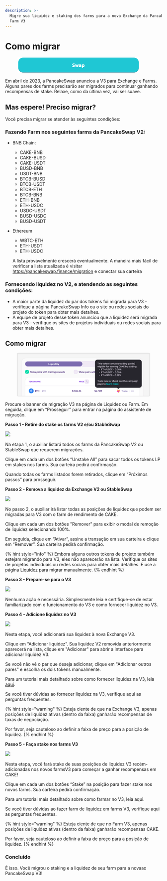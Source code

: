 ```yaml
---
description: >-
  Migre sua liquidez e staking dos farms para a nova Exchange da PancakeSwap e
  Farm V3
---
```


# Como migrar

<figure><img src="../../.gitbook/assets/image (15).png" alt=""><figcaption></figcaption></figure>

Em abril de 2023, a PancakeSwap anunciou a V3 para Exchange e Farms. Alguns pares dos farms precisarão ser migrados para continuar ganhando recompensas de stake. Relaxe, como da última vez, vai ser suave.

## Mas espere! Preciso migrar? <a href="#4b9e0260-9dee-493b-b0ad-6bdba084cea6" id="4b9e0260-9dee-493b-b0ad-6bdba084cea6"></a>

Você precisa migrar se atender às seguintes condições:

### **Fazendo Farm nos seguintes farms da PancakeSwap V2:**

* BNB Chain:
  * CAKE-BNB
  * CAKE-BUSD
  * CAKE-USDT
  * BUSD-BNB
  * USDT-BNB
  * BTCB-BUSD
  * BTCB-USDT
  * BTCB-ETH
  * BTCB-BNB
  * ETH-BNB
  * ETH-USDC
  * USDC-USDT
  * BUSD-USDC
  * BUSD-USDT
*   Ethereum

    * WBTC-ETH
    * ETH-USDT
    * ETH-USDC

    A lista provavelmente crescerá eventualmente. A maneira mais fácil de verificar a lista atualizada é visitar https://pancakeswap.finance/migration e conectar sua carteira

### **Fornecendo liquidez no V2, e atendendo as seguintes condições:**

* A maior parte da liquidez do par dos tokens foi migrada para V3 - verifique a página PancakeSwap Info ou o site ou redes sociais do projeto do token para obter mais detalhes.
* A equipe de projeto desse token anunciou que a liquidez será migrada para V3 - verifique os sites de projetos individuais ou redes sociais para obter mais detalhes.

## Como migrar

<figure><img src="../../.gitbook/assets/image (72).png" alt=""><figcaption></figcaption></figure>

Procure o banner de migração V3 na página de Liquidez ou Farm. Em seguida, clique em “Prosseguir” para entrar na página do assistente de migração.

**Passo 1 - Retire do stake os farms V2 e/ou StableSwap**

![](https://1397868517-files.gitbook.io/\~/files/v0/b/gitbook-x-prod.appspot.com/o/spaces%2F-MHREX7DHcljbY5IkjgJ-1972196547%2Fuploads%2FnStLXuOX93ekZYMtXGJR%2Fimage.png?alt=media\&token=7ba8dc25-4f18-4628-ba03-b2830137a2c2)

Na etapa 1, o auxiliar listará todos os farms da PancakeSwap V2 ou StableSwap que requerem migrações.&#x20;

Clique em cada um dos botões “Unstake All” para sacar todos os tokens LP em stakes nos farms. Sua carteira pedirá confirmação.&#x20;

Quando todas os farms listados forem retirados, clique em “Próximos passos” para prosseguir.

**Passo 2 - Remova a liquidez da Exchange V2 ou StableSwap**

![](https://1397868517-files.gitbook.io/\~/files/v0/b/gitbook-x-prod.appspot.com/o/spaces%2F-MHREX7DHcljbY5IkjgJ-1972196547%2Fuploads%2FMU9nGLqwLh5YBpb8GGXn%2Fimage.png?alt=media\&token=ca6b9cfc-104c-496e-bd3d-f2ce8344c315)

No passo 2, o auxiliar irá listar todas as posições de liquidez que podem ser migradas para V3 com o farm de rendimento de CAKE.&#x20;

Clique em cada um dos botões "Remover" para exibir o modal de remoção de liquidez selecionando 100%.&#x20;

Em seguida, clique em “Ativar”, assine a transação em sua carteira e clique em “Remover”. Sua carteira pedirá confirmação.

{% hint style="info" %}
Embora alguns outros tokens de projeto também estejam migrando para V3, eles não aparecerão na lista. Verifique os sites de projetos individuais ou redes sociais para obter mais detalhes. E use a página [Liquidez](https://pancakeswap.finance/liquidity) para migrar manualmente.
{% endhint %}

**Passo 3 - Prepare-se para o V3**

![](https://1397868517-files.gitbook.io/\~/files/v0/b/gitbook-x-prod.appspot.com/o/spaces%2F-MHREX7DHcljbY5IkjgJ-1972196547%2Fuploads%2FJ8g4PYIN9Q1KxUuB9GsH%2Fimage.png?alt=media\&token=633530e0-aadc-4e71-9d15-661b16296a57)

Nenhuma ação é necessária. Simplesmente leia e certifique-se de estar familiarizado com o funcionamento do V3 e como fornecer liquidez no V3.

**Passo 4 - Adicione liquidez no V3**

![](https://1397868517-files.gitbook.io/\~/files/v0/b/gitbook-x-prod.appspot.com/o/spaces%2F-MHREX7DHcljbY5IkjgJ-1972196547%2Fuploads%2FQiunEZMugKE1VWpEHEFZ%2Fimage.png?alt=media\&token=137300f8-ce03-4d62-8285-427c43b0f3aa)

Nesta etapa, você adicionará sua liquidez à nova Exchange V3.&#x20;

Clique em “Adicionar liquidez”. Sua liquidez V2 removida anteriormente aparecerá na lista, clique em "Adicionar" para abrir a interface para adicionar liquidez V3.&#x20;

Se você não vê o par que deseja adicionar, clique em "Adicionar outros pares" e escolha os dois tokens manualmente.&#x20;

Para um tutorial mais detalhado sobre como fornecer liquidez na V3, leia [aqui](https://docs.pancakeswap.finance/v/portuguese-brazilian/produtos/pancakeswap-exchange/liquidity-guide).&#x20;

Se você tiver dúvidas ao fornecer liquidez na V3, verifique aqui as perguntas frequentes.

{% hint style="warning" %}
Esteja ciente de que na Exchange V3, apenas posições de liquidez ativas (dentro da faixa) ganharão recompensas de taxas de negociação.&#x20;

Por favor, seja cauteloso ao definir a faixa de preço para a posição de liquidez.
{% endhint %}

**Passo 5 - Faça stake nos farms V3**&#x20;

![](https://1397868517-files.gitbook.io/\~/files/v0/b/gitbook-x-prod.appspot.com/o/spaces%2F-MHREX7DHcljbY5IkjgJ-1972196547%2Fuploads%2F2nZNL9Jv6ajexLuQaidz%2Fimage.png?alt=media\&token=2261286b-7367-4de2-bcbe-43c4ef11cd38)

Nesta etapa, você fará stake de suas posições de liquidez V3 recém-adicionadas nos novos farmsV3 para começar a ganhar recompensas em CAKE!&#x20;

Clique em cada um dos botões “Stake” na posição para fazer stake nos novos farms. Sua carteira pedirá confirmação.&#x20;

Para um tutorial mais detalhado sobre como farmar no V3, leia aqui.&#x20;

Se você tiver dúvidas ao fazer farm de liquidez em farms V3, verifique aqui as perguntas frequentes.

{% hint style="warning" %}
Esteja ciente de que no Farm V3, apenas posições de liquidez ativas (dentro da faixa) ganharão recompensas CAKE.&#x20;

Por favor, seja cauteloso ao definir a faixa de preço para a posição de liquidez.
{% endhint %}

### Concluído

É isso. Você migrou o staking e a liquidez de seu farm para a novaao  PancakeSwap V3!
